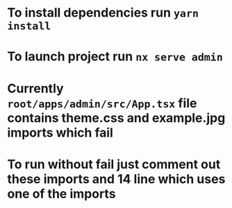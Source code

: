 # To install dependencies run `yarn install`

# To launch project run `nx serve admin`

# Currently `root/apps/admin/src/App.tsx` file contains theme.css and example.jpg imports which fail

# To run without fail just comment out these imports and 14 line which uses one of the imports

